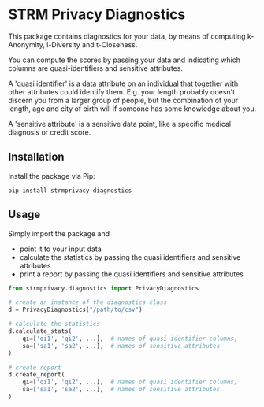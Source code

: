 # STRM Privacy Diagnostics


This package contains diagnostics for your data, by means of computing k-Anonymity, l-Diversity and t-Closeness.

You can compute the scores by passing your data and indicating which columns are quasi-identifiers and sensitive attributes. 

A 'quasi identifier' is a data attribute on an individual that together with other attributes could identify them. E.g. your length probably doesn't discern you from a larger group of people, but the combination of your length, age and city of birth will if someone has some knowledge about you.

A 'sensitive attribute' is a sensitive data point, like a specific medical diagnosis or credit score.  

## Installation
Install the package via Pip:

```
pip install strmprivacy-diagnostics
```

## Usage
Simply import the package and
* point it to your input data
* calculate the statistics by passing the quasi identifiers and sensitive attributes
* print a report by passing the quasi identifiers and sensitive attributes

```python
from strmprivacy.diagnostics import PrivacyDiagnostics

# create an instance of the diagnostics class
d = PrivacyDiagnostics("/path/to/csv")

# calculate the statistics
d.calculate_stats(
    qi=['qi1', 'qi2', ...],  # names of quasi identifier columns,
    sa=['sa1', 'sa2', ...],  # names of sensitive attributes
)

# create report
d.create_report(
    qi=['qi1', 'qi2', ...],  # names of quasi identifier columns,
    sa=['sa1', 'sa2', ...],  # names of sensitive attributes
)
```
